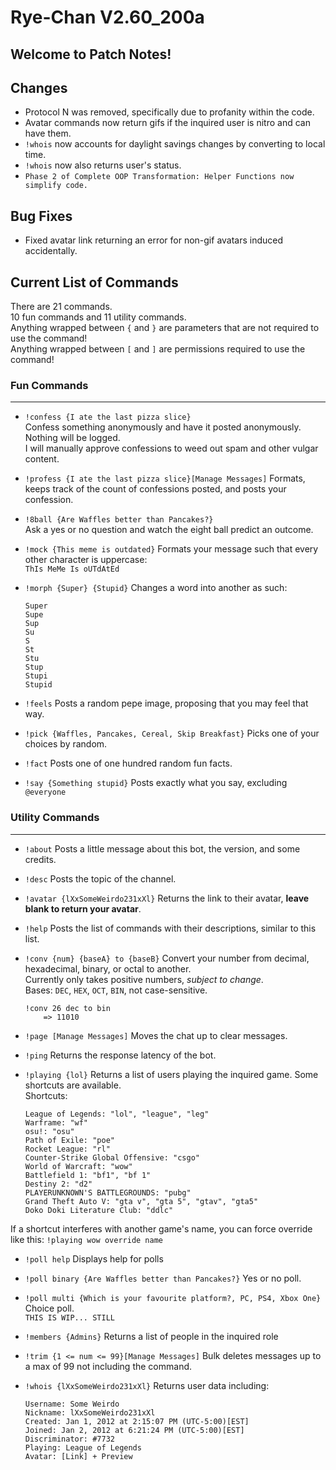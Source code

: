 # Rye-Chan V2.60_200a  

## Welcome to Patch Notes!  

## Changes

*  Protocol N was removed, specifically due to profanity within the code.  
*  Avatar commands now return gifs if the inquired user is nitro and can have them.
*  `!whois` now accounts for daylight savings changes by converting to local time.
*  `!whois` now also returns user's status.
*  `Phase 2 of Complete OOP Transformation: Helper Functions now simplify code.`

## Bug Fixes

*  Fixed avatar link returning an error for non-gif avatars induced accidentally.

## Current List of Commands

There are 21 commands.  
10 fun commands and 11 utility commands.  
Anything wrapped between `{` and `}` are parameters that are not required to use the command!  
Anything wrapped between `[` and `]` are permissions required to use the command!

### Fun Commands
---

*  `!confess {I ate the last pizza slice}`  
Confess something anonymously and have it posted anonymously. Nothing will be logged.  
I will manually approve confessions to weed out spam and other vulgar content.

*  `!profess {I ate the last pizza slice}[Manage Messages]`
Formats, keeps track of the count of confessions posted, and posts your confession.

*  `!8ball {Are Waffles better than Pancakes?}`  
Ask a yes or no question and watch the eight ball predict an outcome.

*  `!mock {This meme is outdated}`
Formats your message such that every other character is uppercase:  
	`ThIs MeMe Is oUTdAtEd`

*  `!morph {Super} {Stupid}`
Changes a word into another as such:  
	```
	Super
	Supe
	Sup
	Su
	S
	St
	Stu
	Stup
	Stupi
	Stupid
	```

*  `!feels`
Posts a random pepe image, proposing that you may feel that way.

*  `!pick {Waffles, Pancakes, Cereal, Skip Breakfast}`
Picks one of your choices by random.

*  `!fact`
Posts one of one hundred random fun facts.

*  `!say {Something stupid}`
Posts exactly what you say, excluding `@everyone`

### Utility Commands
---

*  `!about`
Posts a little message about this bot, the version, and some credits.

*  `!desc`
Posts the topic of the channel.

*  `!avatar {lXxSomeWeirdo231xXl}`
Returns the link to their avatar, **leave blank to return your avatar**.

*  `!help`
Posts the list of commands with their descriptions, similar to this list.

*  `!conv {num} {baseA} to {baseB}`
Convert your number from decimal, hexadecimal, binary, or octal to another.  
Currently only takes positive numbers, *subject to change*.  
Bases: `DEC`, `HEX`, `OCT`, `BIN`, not case-sensitive.  
	```
	!conv 26 dec to bin
		=> 11010
	```

*  `!page [Manage Messages]`
Moves the chat up to clear messages.

*  `!ping`
Returns the response latency of the bot.

*  `!playing {lol}`
Returns a list of users playing the inquired game. Some shortcuts are available.  
Shortcuts:  
	```
	League of Legends: "lol", "league", "leg"
	Warframe: "wf"
	osu!: "osu"
	Path of Exile: "poe"
	Rocket League: "rl"
	Counter-Strike Global Offensive: "csgo"
	World of Warcraft: "wow"
	Battlefield 1: "bf1", "bf 1"
	Destiny 2: "d2"
	PLAYERUNKNOWN'S BATTLEGROUNDS: "pubg"
	Grand Theft Auto V: "gta v", "gta 5", "gtav", "gta5"
	Doko Doki Literature Club: "ddlc"
	```  
If a shortcut interferes with another game's name, you can force override like this:
	`!playing wow override name`

*  `!poll help`
Displays help for polls

*  `!poll binary {Are Waffles better than Pancakes?}`
Yes or no poll.

*  `!poll multi {Which is your favourite platform?, PC, PS4, Xbox One}`
Choice poll.   
	`THIS IS WIP... STILL`

*  `!members {Admins}`
Returns a list of people in the inquired role

*  `!trim {1 <= num <= 99}[Manage Messages]`
Bulk deletes messages up to a max of 99 not including the command.

*  `!whois {lXxSomeWeirdo231xXl}`
Returns user data including:  
	```
	Username: Some Weirdo
	Nickname: lXxSomeWeirdo231xXl
	Created: Jan 1, 2012 at 2:15:07 PM (UTC-5:00)[EST]
	Joined: Jan 2, 2012 at 6:21:24 PM (UTC-5:00)[EST]
	Discriminator: #7732
	Playing: League of Legends
	Avatar: [Link] + Preview
	```